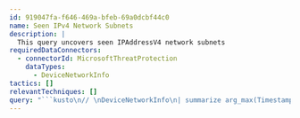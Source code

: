```yaml
---
id: 919047fa-f646-469a-bfeb-69a0dcbf44c0
name: Seen IPv4 Network Subnets
description: |
  This query uncovers seen IPAddressV4 network subnets
requiredDataConnectors:
  - connectorId: MicrosoftThreatProtection
    dataTypes:
      - DeviceNetworkInfo
tactics: []
relevantTechniques: []
query: "```kusto\n// \nDeviceNetworkInfo\n| summarize arg_max(Timestamp, *) by DeviceId\n| mv-expand todynamic(IPAddresses)\n| where isnotempty( IPAddresses.SubnetPrefix) and isnotempty( IPAddresses.IPAddress)\n| extend Subnet = format_ipv4_mask(tostring(IPAddresses.IPAddress), toint(IPAddresses.SubnetPrefix))\n| summarize by Subnet\n```"
---
```


